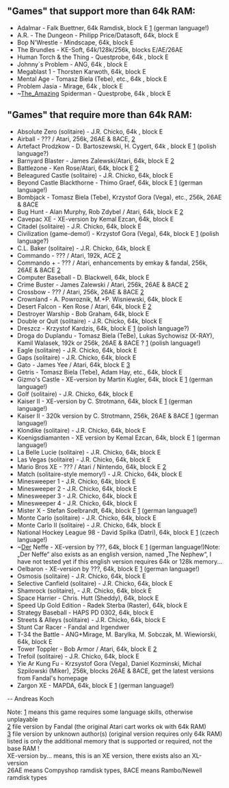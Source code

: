 ## "Games" that support more than 64k RAM:  
  
- Adalmar - Falk Buettner, 64k Ramdisk, block E [1](../1/index.md) (german language!)  
- A.R. - The Dungeon - Philipp Price/Datasoft, 64k, block E  
- Bop N'Wrestle - Mindscape, 64k, block E  
- The Brundles - KE-Soft, 64k/128k/256k, blocks E/AE/26AE  
- Human Torch & the Thing - Questprobe, 64k , block E  
- Johnny`s Problem - ANG, 64k , block E  
- Megablast 1 - Thorsten Karwoth, 64k, block E  
- Mental Age - Tomasz Biela (Tebe), etc., 64k , block E  
- Problem Jasia - Mirage, 64k , block E  
- ~[The_Amazing](../The_Amazing/index.md) Spiderman - Questprobe, 64k , block E  
  
## "Games" that require more than 64k RAM:  
  
- Absolute Zero (solitaire) - J.R. Chicko, 64k , block E  
- Airball - ??? / Atari, 256k, 26AE & 8ACE, [2](../2/index.md)  
- Artefact Prodzkow - D. Bartoszewski, H. Cygert, 64k , block E [1](../1/index.md) (polish language?)  
- Barnyard Blaster - James Zalewski/Atari, 64k, block E [2](../2/index.md)  
- Battlezone - Ken Rose/Atari, 64k, block E [2](../2/index.md)  
- Beleagured Castle (solitaire) - J.R. Chicko, 64k, block E  
- Beyond Castle Blackthorne - Thimo Graef, 64k, block E [1](../1/index.md) (german language!)  
- Bombjack - Tomasz Biela (Tebe), Krzystof Gora (Vega), etc., 256k, 26AE & 8ACE  
- Bug Hunt - Alan Murphy, Rob Zdybel / Atari, 64k, block E [2](../2/index.md)  
- Cavepac XE - XE-version by Kemal Ezcan, 64k, block E  
- Citadel (solitaire) - J.R. Chicko, 64k, block E  
- Civilization (game-demo!) - Krzystof Gora (Vega), 64k, block E [1](../1/index.md) (polish language?)  
- C.L. Baker (solitaire) - J.R. Chicko, 64k, block E  
- Commando - ??? / Atari, 192k, ACE [2](../2/index.md)  
- Commando + - ??? / Atari, enhancements by emkay & fandal, 256k, 26AE & 8ACE [2](../2/index.md)  
- Computer Baseball - D. Blackwell, 64k, block E  
- Crime Buster - James Zalewski / Atari, 256k, 26AE & 8ACE [2](../2/index.md)  
- Crossbow - ??? / Atari, 256k, 26AE & 8ACE [2](../2/index.md)  
- Crownland - A. Powroznik, M.+P. Wisniewski, 64k, block E  
- Desert Falcon - Ken Rose / Atari, 64k, block E [2](../2/index.md)  
- Destroyer Warship - Bob Graham, 64k, block E  
- Double or Quit (solitaire) - J.R. Chicko, 64k, block E  
- Dreszcz - Krzystof Kardzis, 64k, block E [1](../1/index.md) (polish language?)  
- Droga do Duplandu - Tomasz Biela (TeBe), Lukas Sychowisz (X-RAY), Kamil Walasek, 192k or 256k, 26AE & 8ACE ? [1](../1/index.md) (polish language!)  
- Eagle (solitaire) - J.R. Chicko, 64k, block E  
- Gaps (solitaire) - J.R. Chicko, 64k, block E  
- Gato - James Yee / Atari, 64k, block E [3](../3/index.md)  
- Getris - Tomasz Biela (Tebe), Adam Hay, etc., 64k, block E  
- Gizmo's Castle - XE-version by Martin Kugler, 64k, block E [1](../1/index.md) (german language!)  
- Golf (solitaire) - J.R. Chicko, 64k, block E  
- Kaiser II - XE-version by C. Strotmann, 64k, block E [1](../1/index.md) (german language!)  
- Kaiser II - 320k version by C. Strotmann, 256k, 26AE & 8ACE [1](../1/index.md) (german language!)  
- Klondike (solitaire) - J.R. Chicko, 64k, block E  
- Koenigsdiamanten - XE version by Kemal Ezcan, 64k, block E [1](../1/index.md) (german language!)  
- La Belle Lucie (solitaire) - J.R. Chicko, 64k, block E  
- Las Vegas (solitaire) - J.R. Chicko, 64k, block E  
- Mario Bros XE - ??? / Atari / Nintendo, 64k, block E [2](../2/index.md)  
- Match (solitaire-style memory!) - J.R. Chicko, 64k, block E  
- Minesweeper 1 - J.R. Chicko, 64k, block E  
- Minesweeper 2 - J.R. Chicko, 64k, block E  
- Minesweeper 3 - J.R. Chicko, 64k, block E  
- Minesweeper 4 - J.R. Chicko, 64k, block E  
- Mister X - Stefan Soelbrandt, 64k, block E [1](../1/index.md) (german language!)  
- Monte Carlo (solitaire) - J.R. Chicko, 64k, block E  
- Monte Carlo II (solitaire) - J.R. Chicko, 64k, block E  
- National Hockey League 98 - David Spilka (Datri), 64k, block E [1](../1/index.md) (czech language!)  
- ~[Der](../Der/index.md) Neffe - XE-version by ???, 64k, block E [1](../1/index.md) (german language!)Note: „Der Neffe“ also exists as an english version, named „The Nephew“, I have not tested yet if this english version requires 64k or 128k memory...  
- Oelbaron - XE-version by ???, 64k, block E [1](../1/index.md) (german language!)  
- Osmosis (solitaire) - J.R. Chicko, 64k, block E  
- Selective Canfield (solitaire) - J.R. Chicko, 64k, block E  
- Shamrock (solitaire), - J.R. Chicko, 64k, block E  
- Space Harrier - Chris. Hutt (Sheddy), 64k, block E  
- Speed Up Gold Edition - Radek Sterba (Raster), 64k, block E  
- Strategy Baseball - HAPS PD 0302, 64k, block E  
- Streets & Alleys (solitaire) - J.R. Chicko, 64k, block E  
- Stunt Car Racer - Fandal and Irgendwer  
- T-34 the Battle - ANG+Mirage, M. Barylka, M. Sobczak, M. Wiewiorski, 64k, block E  
- Tower Toppler - Bob Armor / Atari, 64k, block E [2](../2/index.md)  
- Trefoil (solitaire) - J.R. Chicko, 64k, block E  
- Yie Ar Kung Fu - Krzsystof Gora (Vega), Daniel Kozminski, Michal Szpilowski (Miker), 256k, blocks 26AE & 8ACE, get the latest versions from Fandal's homepage  
- Zargon XE - MAPDA, 64k, block E [1](../1/index.md) (german language!)  
  
-- Andreas Koch  
  
Note: [1](../1/index.md) means this game requires some language skills, otherwise unplayable  
[2](../2/index.md) file version by Fandal (the original Atari cart works ok with 64k RAM)  
[3](../3/index.md) file version by unknown author(s) (original version requires only 64k RAM)  
listed is only the additional memory that is supported or required, not the base RAM !  
XE-version by... means, this is an XE version, there exists also an XL-version  
26AE means Compyshop ramdisk types, 8ACE means Rambo/Newell ramdisk types  
